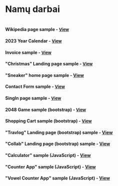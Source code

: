 <h1>Namų darbai<h1>

<h4>Wikipedia page sample - <a href="https://simonakom.github.io/Namu-darbai/1.RichardGere/Richard%20Gere.html" style="font-size:small;">View</a><h4>

<h4> 2023 Year Calendar - <a href="https://simonakom.github.io/Namu-darbai/2.Calendar2023/2023%20Calendar.html" style="font-size:small;">View</a><h4>

<h4> Invoice sample - <a href="https://simonakom.github.io/Namu-darbai/3.Invoice/invoice.html" style="font-size:small;">View</a><h4>

<h4> "Christmas" Landing page sample - <a href="https://simonakom.github.io/Namu-darbai/4.SamplePage/sample-page.html" style="font-size:small;">View</a><h4>

<h4> "Sneaker" home page sample - <a href="https://simonakom.github.io/Namu-darbai/Additional%20tasks/Sneaker/sneaker.html">View</a><h4>

<h4> Contact Form sample - <a href="https://simonakom.github.io/Namu-darbai/5.ContactForm/Contact-form.html" style="font-size:small;">View</a><h4>

<h4> SingIn page sample - <a href="https://simonakom.github.io/Namu-darbai/6.RegistrationForm/Registration.html" style="font-size:small;">View</a><h4>

<h4> 2048 Game sample (bootstrap) - <a href="https://simonakom.github.io/Namu-darbai/7.%20Bootstrap/2048-Game/Game2048.html" style="font-size:small;">View</a><h4>

<h4> Shopping Cart sample (bootstrap) - <a href="https://simonakom.github.io/Namu-darbai/7.%20Bootstrap/Shopping-Cart/ShoppingCard.html" style="font-size:small;">View</a><h4>

<h4> "Travlog" Landing page (bootstrap) sample - <a href="https://simonakom.github.io/Namu-darbai/8.Travlog-landing%20page/Travlog.html">View</a><h4>

<h4> "Collab" Landing page (bootstrap) sample - <a href="https://simonakom.github.io/Namu-darbai/Additional%20tasks/Collab-landing%20page/collab.html">View</a><h4>

<h4> "Calculator" sample (JavaScript) - <a href="https://simonakom.github.io/Namu-darbai/JS%20-%20DOM/calculator/calculator.html">View</a><h4>

<h4> "Counter App" sample (JavaScript) - <a href="https://simonakom.github.io/Namu-darbai/Additional%20tasks/Workshop%202023.12.06%20(JS-number%20counter)/js.html">View</a><h4>

<h4> "Vowel Counter App" sample (JavaScript) - <a href="https://simonakom.github.io/Namu-darbai/Additional%20tasks/Workshop%202023.12.07%20(JS-vocals%20counter)%20/index.html">View</a><h4>






